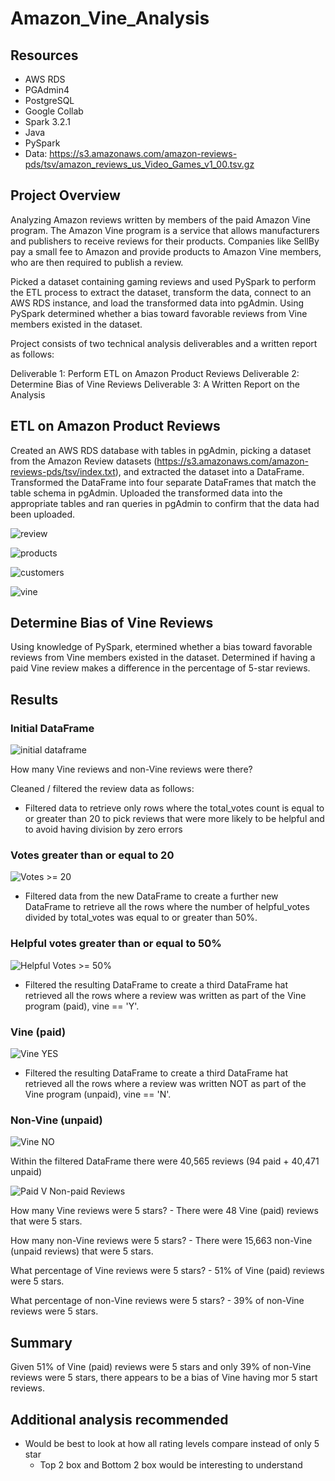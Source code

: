 # Amazon_Vine_Analysis

## Resources
- AWS RDS
- PGAdmin4
- PostgreSQL
- Google Collab
- Spark 3.2.1
- Java
- PySpark
- Data:  https://s3.amazonaws.com/amazon-reviews-pds/tsv/amazon_reviews_us_Video_Games_v1_00.tsv.gz 

## Project Overview

Analyzing Amazon reviews written by members of the paid Amazon Vine program. The Amazon Vine program is a service that allows manufacturers and publishers to receive reviews for their products. Companies like SellBy pay a small fee to Amazon and provide products to Amazon Vine members, who are then required to publish a review.

Picked a dataset containing gaming reviews and used PySpark to perform the ETL process to extract the dataset, transform the data, connect to an AWS RDS instance, and load the transformed data into pgAdmin. Using PySpark determined whether a bias toward favorable reviews from Vine members existed in the dataset. 

Project consists of two technical analysis deliverables and a written report as follows:

Deliverable 1: Perform ETL on Amazon Product Reviews
Deliverable 2: Determine Bias of Vine Reviews
Deliverable 3: A Written Report on the Analysis 

## ETL on Amazon Product Reviews

Created an AWS RDS database with tables in pgAdmin, picking a dataset from the Amazon Review datasets (https://s3.amazonaws.com/amazon-reviews-pds/tsv/index.txt), and extracted the dataset into a DataFrame. Transformed the DataFrame into four separate DataFrames that match the table schema in pgAdmin. Uploaded the transformed data into the appropriate tables and ran queries in pgAdmin to confirm that the data had been uploaded.

![review](https://github.com/PatriciaCB1/Amazon_Vine_Analysis/blob/main/Images/Review%20ID%20Table.png) 

![products](https://github.com/PatriciaCB1/Amazon_Vine_Analysis/blob/main/Images/Products%20table.png)

![customers](https://github.com/PatriciaCB1/Amazon_Vine_Analysis/blob/main/Images/Customers%20table.png)

![vine](https://github.com/PatriciaCB1/Amazon_Vine_Analysis/blob/main/Images/vine%20table.png)


## Determine Bias of Vine Reviews

Using knowledge of PySpark, etermined whether a bias toward favorable reviews from Vine members existed in the dataset. Determined if having a paid Vine review makes a difference in the percentage of 5-star reviews.

## Results

### Initial DataFrame
![initial dataframe](https://github.com/PatriciaCB1/Amazon_Vine_Analysis/blob/main/Images/Initial%20dataframe%20creation.png)

How many Vine reviews and non-Vine reviews were there?

Cleaned / filtered the review data as follows:

- Filtered data to retrieve only rows where the total_votes count is equal to or greater than 20 to pick reviews that were more likely to be helpful and to avoid having division by zero errors

### Votes greater than or equal to 20

![Votes >= 20](https://github.com/PatriciaCB1/Amazon_Vine_Analysis/blob/main/Images/Votes%20%3E%3D%2020.png)

- Filtered data from the new DataFrame to create a further new DataFrame to retrieve all the rows where the number of helpful_votes divided by total_votes was equal to or greater than 50%.

### Helpful votes greater than or equal to 50%

![Helpful Votes >= 50%](https://github.com/PatriciaCB1/Amazon_Vine_Analysis/blob/main/Images/Helpful%20votes%20%3E%3D%2050%25.png)

- Filtered the resulting DataFrame to create a third DataFrame hat retrieved all the rows where a review was written as part of the Vine program (paid), vine == 'Y'.

### Vine (paid)

![Vine YES](https://github.com/PatriciaCB1/Amazon_Vine_Analysis/blob/main/Images/Vine%20YES.png)

- Filtered the resulting DataFrame to create a third DataFrame hat retrieved all the rows where a review was written NOT as part of the Vine program (unpaid), vine == 'N'.

### Non-Vine (unpaid)

![Vine NO](https://github.com/PatriciaCB1/Amazon_Vine_Analysis/blob/main/Images/Vine%20NO%202.png)

Within the filtered DataFrame there were 40,565 reviews (94 paid + 40,471 unpaid)

![Paid V Non-paid Reviews](https://github.com/PatriciaCB1/Amazon_Vine_Analysis/blob/main/Images/Paid%20V%20Non-paid%20Reviews.png)

How many Vine reviews were 5 stars? - There were 48 Vine (paid) reviews that were 5 stars.

How many non-Vine reviews were 5 stars? - There were 15,663 non-Vine (unpaid reviews) that were 5 stars.

What percentage of Vine reviews were 5 stars? - 51% of Vine (paid) reviews were 5 stars.

What percentage of non-Vine reviews were 5 stars? - 39% of non-Vine reviews were 5 stars. 

## Summary

Given 51% of Vine (paid) reviews were 5 stars and only 39% of non-Vine reviews were 5 stars, there appears to be a bias of Vine having mor 5 start reviews.  


## Additional analysis recommended
- Would be best to look at how all rating levels compare instead of only 5 star
    - Top 2 box and Bottom 2 box would be interesting to understand 
